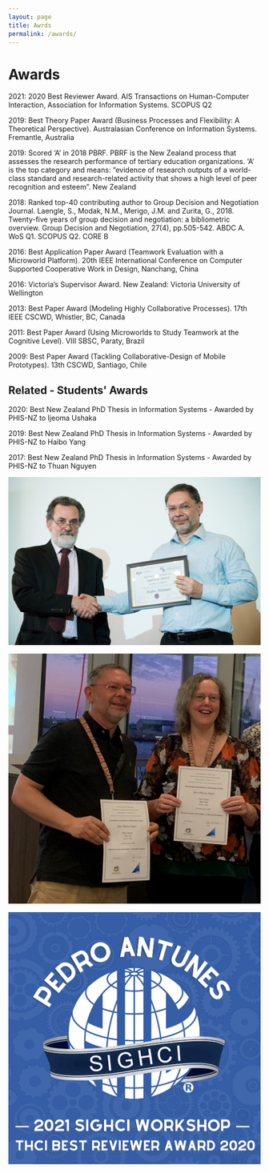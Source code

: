 ```yaml
---
layout: page
title: Awrds
permalink: /awards/
---
```


# Awards 

2021: 2020 Best Reviewer Award. AIS Transactions on Human-Computer Interaction, Association for Information Systems. SCOPUS Q2

2019: Best Theory Paper Award (Business Processes and Flexibility: A Theoretical Perspective). Australasian Conference on Information Systems. Fremantle, Australia

2019: Scored ‘A’ in 2018 PBRF. PBRF is the New Zealand process that assesses the research performance of tertiary education organizations. ‘A’ is the top category and means: “evidence of research outputs of a world-class standard and research-related activity that shows a high level of peer recognition and esteem”. New Zealand

2018: Ranked top-40 contributing author to Group Decision and Negotiation Journal. Laengle, S., Modak, N.M., Merigo, J.M. and Zurita, G., 2018. Twenty-five years of group decision and negotiation: a bibliometric overview. Group Decision and Negotiation, 27(4), pp.505-542. ABDC A. WoS Q1. SCOPUS Q2. CORE B

2016: Best Application Paper Award (Teamwork Evaluation with a Microworld Platform). 20th IEEE International Conference on Computer Supported Cooperative Work in Design, Nanchang, China

2016: Victoria’s Supervisor Award. New Zealand: Victoria University of Wellington

2013: Best Paper Award (Modeling Highly Collaborative Processes). 17th IEEE CSCWD, Whistler, BC, Canada

2011: Best Paper Award (Using Microworlds to Study Teamwork at the Cognitive Level). VIII SBSC, Paraty, Brazil

2009: Best Paper Award (Tackling Collaborative-Design of Mobile Prototypes). 13th CSCWD, Santiago, Chile



Related - Students' Awards
--------------------------

2020: Best New Zealand PhD Thesis in Information Systems - Awarded by PHIS-NZ to Ijeoma Ushaka

2019: Best New Zealand PhD Thesis in Information Systems - Awarded by PHIS-NZ to Haibo Yang

2017: Best New Zealand PhD Thesis in Information Systems - Awarded by PHIS-NZ to Thuan Nguyen

![photo](/assets/img/supervisor-award.jpg "Title")

![photo](/assets/img/acis-award.jpg "Title")

![photo](/assets/img/thci-award.jpg "Best Reviewer Award")
